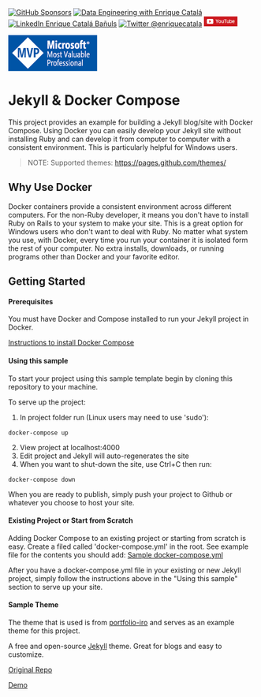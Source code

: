 <div>
    <a href="https://github.com/sponsors/enriquecatala"><img src="https://img.shields.io/badge/GitHub_Sponsors--_.svg?style=flat-square&logo=github&logoColor=EA4AAA" alt="GitHub Sponsors"></a>
    <a href="https://enriquecatala.com"><img src="https://img.shields.io/website?down_color=red&down_message=down&label=enriquecatala.com&up_color=46C018&url=https%3A%2F%2Fenriquecatala.com&style=flat-square" alt="Data Engineering with Enrique Catalá"></a>
    <a href="https://www.linkedin.com/in/enriquecatala"><img src="https://img.shields.io/badge/LinkedIn--_.svg?style=flat-square&logo=linkedin" alt="LinkedIn Enrique Catalá Bañuls"></a>
    <a href="https://twitter.com/enriquecatala"><img src="https://img.shields.io/twitter/follow/enriquecatala?color=blue&label=twitter&style=flat-square" alt="Twitter @enriquecatala"></a>
    <a href="https://youtube.com/enriquecatala"><img src="https://raw.githubusercontent.com/enriquecatala/enriquecatala/master/img/youtube.png" alt="Data Engineering: Canal youtube de Enrique Catalá" height=20></a>
</div>

<a href="https://www.credly.com/badges/cde0dbd2-8d03-4ca7-8284-d471d65d0e5f"><img src="https://raw.githubusercontent.com/enriquecatala/enriquecatala/master/img/MVP_Logo_horizontal.png" alt="Microsoft DataPlatform MVP Enrique Catalá"></a>

# Jekyll & Docker Compose

This project provides an example for building a Jekyll blog/site with Docker Compose. Using Docker you can easily
develop your Jekyll site without installing Ruby and can develop it from computer to computer with a consistent
environment.  This is particularly helpful for Windows users.

>NOTE: Supported themes: https://pages.github.com/themes/

## Why Use Docker

Docker containers provide a consistent environment across different computers.  For the non-Ruby developer, it means you don't have to install Ruby on Rails to your system to make your site.  This is a great option for Windows users who don't want to deal with Ruby.  No matter what system you use, with Docker, every time you run your container it is isolated form the rest of your computer.  No extra installs, downloads, or running programs other than Docker and your favorite editor.

## Getting Started

#### Prerequisites
 You must have Docker and Compose installed to run your Jekyll project in Docker.

 [Instructions to install Docker Compose](https://docs.docker.com/compose/install/)

#### Using this sample

To start your project using this sample template begin by cloning this repository to your machine.

To serve up the project:
1) In project folder run (Linux users may need to use 'sudo'):
```
docker-compose up
```
2) View project at localhost:4000
3) Edit project and Jekyll will auto-regenerates the site
4) When you want to shut-down the site, use Ctrl+C then run:
```
docker-compose down
```

When you are ready to publish, simply push your project to Github or whatever you choose to host your site.

#### Existing Project or Start from Scratch

Adding Docker Compose to an existing project or starting from scratch is easy.  Create a filed called 'docker-compose.yml' in the root.  See example file for the contents you should add: [Sample docker-compose.yml](https://github.com/joelt11753/Jekyll-and-Docker-Compose/blob/master/docker-compose.yml)

After you have a docker-compose.yml file in your existing or new Jekyll project, simply follow the instructions above in the "Using this sample" section to serve up your site.  

#### Sample Theme

The theme that is used is from [portfolio-iro](https://github.com/Bloc/portfolio-iro/) and serves as an example theme
for this project.

A free and open-source [Jekyll](http://jekyllrb.com) theme. Great for blogs and easy to customize.

[Original Repo](https://github.com/Bloc/portfolio-iro/)

[Demo](https://rohanchandra.github.io/type-theme/)
